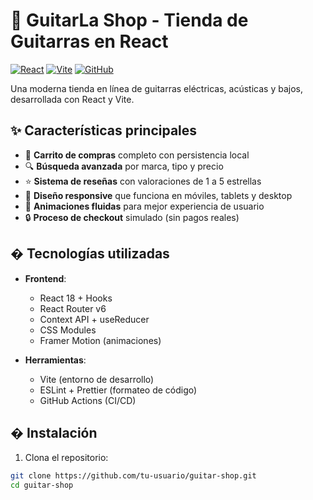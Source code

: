 # 🎸 GuitarLa Shop - Tienda de Guitarras en React

[![React](https://img.shields.io/badge/React-20232A?style=for-the-badge&logo=react&logoColor=61DAFB)](https://reactjs.org/)
[![Vite](https://img.shields.io/badge/Vite-B73BFE?style=for-the-badge&logo=vite&logoColor=FFD62E)](https://vitejs.dev/)
[![GitHub](https://img.shields.io/badge/GitHub-100000?style=for-the-badge&logo=github&logoColor=white)](https://github.com)

Una moderna tienda en línea de guitarras eléctricas, acústicas y bajos, desarrollada con React y Vite.


## ✨ Características principales

- 🛒 **Carrito de compras** completo con persistencia local
- 🔍 **Búsqueda avanzada** por marca, tipo y precio
- ⭐ **Sistema de reseñas** con valoraciones de 1 a 5 estrellas
- 📱 **Diseño responsive** que funciona en móviles, tablets y desktop
- 🔄 **Animaciones fluidas** para mejor experiencia de usuario
- 🔒 **Proceso de checkout** simulado (sin pagos reales)

## � Tecnologías utilizadas

- **Frontend**: 
  - React 18 + Hooks
  - React Router v6
  - Context API + useReducer
  - CSS Modules
  - Framer Motion (animaciones)
  
- **Herramientas**:
  - Vite (entorno de desarrollo)
  - ESLint + Prettier (formateo de código)
  - GitHub Actions (CI/CD)

## � Instalación

1. Clona el repositorio:
```bash
git clone https://github.com/tu-usuario/guitar-shop.git
cd guitar-shop
